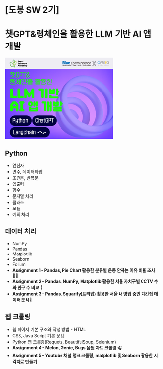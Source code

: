 # [도봉 SW 2기]
# 챗GPT&랭체인을 활용한 LLM 기반 AI 앱 개발
![LLM](https://github.com/jwbastion/SeSAC/blob/main/%EC%8A%A4%ED%81%AC%EB%A6%B0%EC%83%B7%202025-01-31%20134612.png)
## Python
+ 연산자
+ 변수, 데이터타입
+ 조건문, 반복문
+ 입출력
+ 함수
+ 문자열 처리
+ 클래스
+ 모듈
+ 예외 처리

## 데이터 처리
+ NumPy
+ Pandas
+ Matplotlib
+ Seaborn
+ Folium
+ **Assignment 1 - Pandas, Pie Chart 활용한 분류별 운동 안하는 이유 비율 조사** 🏋️‍♂️
+ **Assignment 2 - Pandas, NumPy, Matplotlib 활용한 서울 자치구별 CCTV 수와 인구 수 비교** 🎦
+ **Assignment 3 - Pandas, Squarify(트리맵) 활용한 서울 내 영업 중인 치킨집 데이터 분석**🍗

## 웹 크롤링
+ 웹 페이지 기본 구조와 작성 방법 - HTML
+ CSS, Java Script 기본 문법
+ Python 웹 크롤링(Requets, BeautifulSoup, Selenium)
+ **Assignment 4 - Melon, Genie, Bugs 음원 차트 크롤링** 🎧
+ **Assignment 5 - Youtube 채널 랭크 크롤링, matplotlib 및 Seaborn 활용한 시각자료 만들기**
